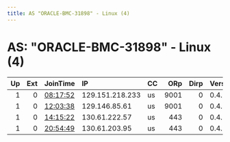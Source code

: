```yaml
---
title: AS "ORACLE-BMC-31898" - Linux (4)
---
```


# AS: "ORACLE-BMC-31898" - Linux (4)

|   Up |   Ext | JoinTime                                                                                              | IP              | CC   |   ORp |   Dirp | Version   | Contact                   | Nickname    |   eFamMembers |
|-----:|------:|:------------------------------------------------------------------------------------------------------|:----------------|:-----|------:|-------:|:----------|:--------------------------|:------------|--------------:|
|    1 |     0 | [08:17:52](https://nusenu.github.io/OrNetStats/w/relay/8D7ED7BBE21DFCD6FFC0B8D567BEB52219DEC797.html) | 129.151.218.233 | us   |  9001 |      0 | 0.4.7.13  | torrelayoperator123@proto | torRelay271 |             1 |
|    1 |     0 | [12:03:38](https://nusenu.github.io/OrNetStats/w/relay/68F18A6AF6762B84852CBFD033FAF74887F74FCE.html) | 129.146.85.61   | us   |  9001 |      0 | 0.4.7.13  | None                      | Kinopu      |             1 |
|    1 |     0 | [14:15:22](https://nusenu.github.io/OrNetStats/w/relay/35311B088E7D1FFD1CFDFE2D7D0198B633936AAE.html) | 130.61.222.57   | us   |   443 |      0 | 0.4.7.13  | cp tor mailfence dot      | PanzerAgnes |             1 |
|    1 |     0 | [20:54:49](https://nusenu.github.io/OrNetStats/w/relay/D785CF104BDEF0D1AE4E86C30CA2E066D8F5BBAB.html) | 130.61.203.95   | us   |   443 |      0 | 0.4.7.13  | cp tor mailfence dot      | PanzerAgnes |             1 |
